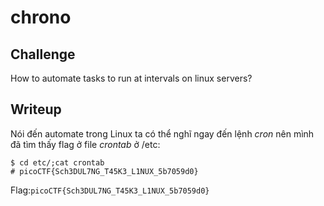 # **chrono**
## **Challenge**
How to automate tasks to run at intervals on linux servers?
## **Writeup**
Nói đến automate trong Linux ta có thể nghĩ ngay đến lệnh *cron* nên mình đã tìm thấy flag ở file *crontab* ở /etc:
```
$ cd etc/;cat crontab
# picoCTF{Sch3DUL7NG_T45K3_L1NUX_5b7059d0}
```

Flag:`picoCTF{Sch3DUL7NG_T45K3_L1NUX_5b7059d0}`
